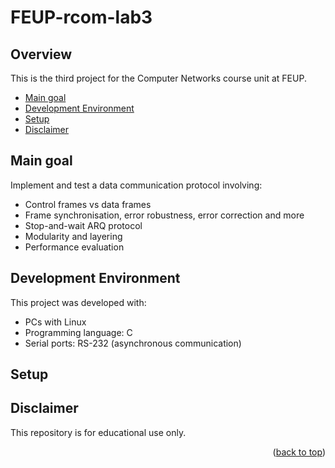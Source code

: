 <a name="readme-top"></a>
# FEUP-rcom-lab3

## Overview
This is the third project for the Computer Networks course unit at FEUP.

* [Main goal](#main-goal)
* [Development Environment](#development-environment)
* [Setup](#setup)
* [Disclaimer](#disclaimer)

## Main goal
Implement and test a data communication protocol involving:
* Control frames vs data frames
* Frame synchronisation, error robustness, error correction and more
* Stop-and-wait ARQ protocol
* Modularity and layering
* Performance evaluation
	
## Development Environment
This project was developed with:
* PCs with Linux 
* Programming language: C 
* Serial ports: RS-232 (asynchronous communication)
	
## Setup

## Disclaimer
This repository is for educational use only. 

<p align="right">(<a href="#readme-top">back to top</a>)</p>

